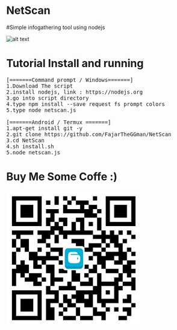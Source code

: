 # NetScan
#Simple infogathering tool using nodejs

![alt text](https://github.com/FajarTheGGman/NetScan/blob/master/.image/img.PNG)

# Tutorial Install and running 
<pre>
[=======Command prompt / Windows=======]
1.Download The script
2.install nodejs, link : https://nodejs.org
3.go into script directory
4.type npm install --save request fs prompt colors
5.type node netscan.js

[=======Android / Termux =======]
1.apt-get install git -y
2.git clone https://github.com/FajarTheGGman/NetScan
3.cd NetScan
4.sh install.sh
5.node netscan.js
</pre>


# Buy Me Some Coffe :)
![donate](https://raw.githubusercontent.com/FajarTheGGman/F-Tools/master/.images/donate.jpeg)
